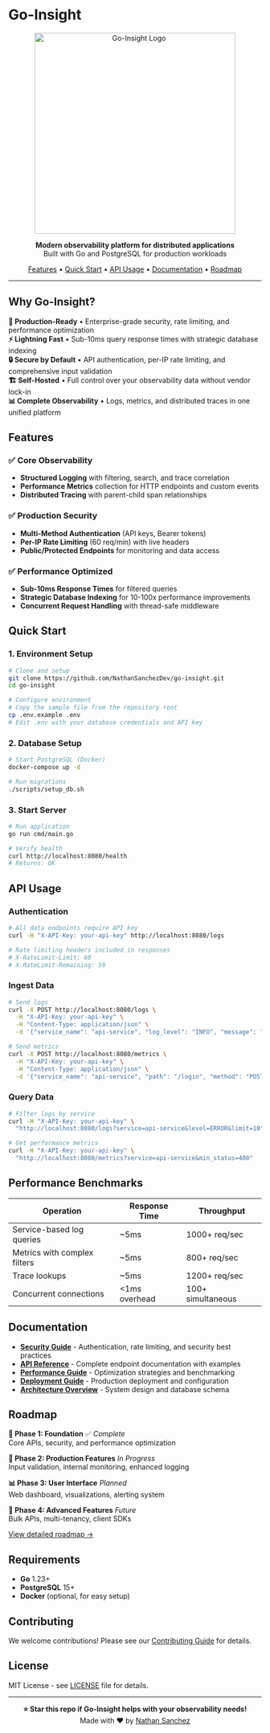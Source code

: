 # Go-Insight

<p align="center">
  <img src="https://github.com/user-attachments/assets/149f2e32-daad-4222-a705-df80332b1738" alt="Go-Insight Logo" width="400" height="400">
</p>

<p align="center">
  <strong>Modern observability platform for distributed applications</strong><br>
  Built with Go and PostgreSQL for production workloads
</p>

<p align="center">
  <a href="#features">Features</a> •
  <a href="#quick-start">Quick Start</a> •
  <a href="#api-usage">API Usage</a> •
  <a href="#documentation">Documentation</a> •
  <a href="#roadmap">Roadmap</a>
</p>

---

## Why Go-Insight?

**🚀 Production-Ready** • Enterprise-grade security, rate limiting, and performance optimization  
**⚡ Lightning Fast** • Sub-10ms query response times with strategic database indexing  
**🔒 Secure by Default** • API authentication, per-IP rate limiting, and comprehensive input validation  
**🏗️ Self-Hosted** • Full control over your observability data without vendor lock-in  
**📊 Complete Observability** • Logs, metrics, and distributed traces in one unified platform  

## Features

### ✅ Core Observability
- **Structured Logging** with filtering, search, and trace correlation
- **Performance Metrics** collection for HTTP endpoints and custom events  
- **Distributed Tracing** with parent-child span relationships

### ✅ Production Security
- **Multi-Method Authentication** (API keys, Bearer tokens)
- **Per-IP Rate Limiting** (60 req/min) with live headers
- **Public/Protected Endpoints** for monitoring and data access

### ✅ Performance Optimized
- **Sub-10ms Response Times** for filtered queries
- **Strategic Database Indexing** for 10-100x performance improvements
- **Concurrent Request Handling** with thread-safe middleware

## Quick Start

### 1. Environment Setup
```bash
# Clone and setup
git clone https://github.com/NathanSanchezDev/go-insight.git
cd go-insight

# Configure environment
# Copy the sample file from the repository root
cp .env.example .env
# Edit .env with your database credentials and API key
```

### 2. Database Setup
```bash
# Start PostgreSQL (Docker)
docker-compose up -d

# Run migrations  
./scripts/setup_db.sh
```

### 3. Start Server
```bash
# Run application
go run cmd/main.go

# Verify health
curl http://localhost:8080/health
# Returns: OK
```

## API Usage

### Authentication
```bash
# All data endpoints require API key
curl -H "X-API-Key: your-api-key" http://localhost:8080/logs

# Rate limiting headers included in responses
# X-RateLimit-Limit: 60
# X-RateLimit-Remaining: 59
```

### Ingest Data
```bash
# Send logs
curl -X POST http://localhost:8080/logs \
  -H "X-API-Key: your-api-key" \
  -H "Content-Type: application/json" \
  -d '{"service_name": "api-service", "log_level": "INFO", "message": "User login successful"}'

# Send metrics  
curl -X POST http://localhost:8080/metrics \
  -H "X-API-Key: your-api-key" \
  -H "Content-Type: application/json" \
  -d '{"service_name": "api-service", "path": "/login", "method": "POST", "status_code": 200, "duration_ms": 45.7}'
```

### Query Data
```bash
# Filter logs by service
curl -H "X-API-Key: your-api-key" \
  "http://localhost:8080/logs?service=api-service&level=ERROR&limit=10"

# Get performance metrics
curl -H "X-API-Key: your-api-key" \
  "http://localhost:8080/metrics?service=api-service&min_status=400"
```

## Performance Benchmarks

| Operation | Response Time | Throughput |
|-----------|---------------|------------|
| Service-based log queries | ~5ms | 1000+ req/sec |
| Metrics with complex filters | ~5ms | 800+ req/sec |  
| Trace lookups | ~5ms | 1200+ req/sec |
| Concurrent connections | <1ms overhead | 100+ simultaneous |

## Documentation

- **[Security Guide](security.md)** - Authentication, rate limiting, and security best practices
- **[API Reference](api.md)** - Complete endpoint documentation with examples
- **[Performance Guide](performance.md)** - Optimization strategies and benchmarking
- **[Deployment Guide](deployment.md)** - Production deployment and configuration
- **[Architecture Overview](architecture.md)** - System design and database schema

## Roadmap

**🎯 Phase 1: Foundation** ✅ *Complete*  
Core APIs, security, and performance optimization

**🚀 Phase 2: Production Features** *In Progress*  
Input validation, internal monitoring, enhanced logging

**📊 Phase 3: User Interface** *Planned*  
Web dashboard, visualizations, alerting system

**🔧 Phase 4: Advanced Features** *Future*  
Bulk APIs, multi-tenancy, client SDKs

[View detailed roadmap →](roadmap.md)

## Requirements

- **Go** 1.23+
- **PostgreSQL** 15+
- **Docker** (optional, for easy setup)

## Contributing

We welcome contributions! Please see our [Contributing Guide](CONTRIBUTING.md) for details.

## License

MIT License - see [LICENSE](LICENSE) file for details.

---

<p align="center">
  <strong>⭐ Star this repo if Go-Insight helps with your observability needs!</strong><br>
  Made with ❤️ by <a href="https://github.com/NathanSanchezDev">Nathan Sanchez</a>
</p>
